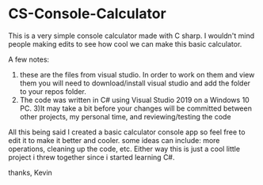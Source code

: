 # CS-Console-Calculator
This is a very simple console calculator made with C sharp. I wouldn't mind people making edits to see how cool we can make this basic calculator.

A few notes:
1) these are the files from visual studio. In order to work on them and view them you will need to download/install visual studio and add the folder to your repos folder.
2) The code was written in C# using Visual Studio 2019 on a Windows 10 PC.
3)It may take a bit before your changes will be committed between other projects, my personal time, and reviewing/testing the code

All this being said I created a basic calculator console app so feel free to edit it to make it better and cooler. some ideas can include: more operations, cleaning up the code, etc. Either way this is just a cool little project i threw together since i started learning C#.


thanks,
    Kevin

